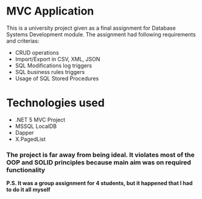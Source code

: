 # MVC Application
This is a university project given as a final assignment for Database Systems Development module.
The assignment had following requirements and criterias:
- CRUD operations
- Import/Export in CSV, XML, JSON
- SQL Modifications log triggers
- SQL business rules triggers
- Usage of SQL Stored Procedures


# Technologies used
- .NET 5 MVC Project
- MSSQL LocalDB
- Dapper
- X.PagedList

### The project is far away from being ideal. It violates most of the OOP and SOLID principles because main aim was on required functionality

**P.S. It was a group assignment for 4 students, but it happened that I had to do it all myself**